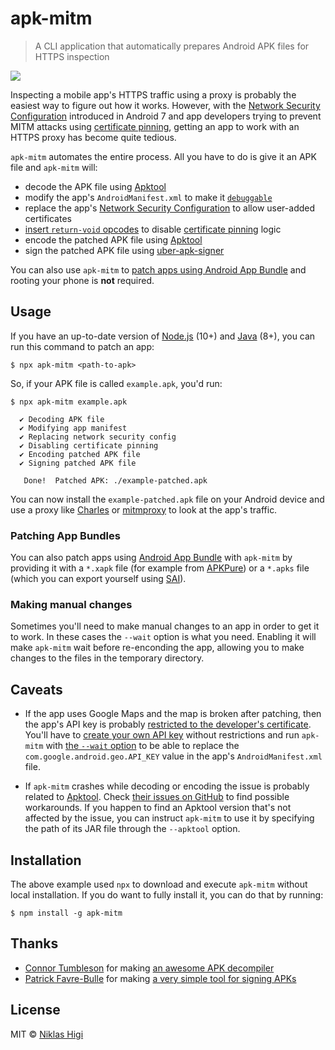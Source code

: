 # apk-mitm

> A CLI application that automatically prepares Android APK files for HTTPS inspection

[![](https://img.shields.io/npm/v/apk-mitm?style=flat-square)](https://www.npmjs.com/package/apk-mitm)

Inspecting a mobile app's HTTPS traffic using a proxy is probably the easiest way to figure out how it works. However, with the [Network Security Configuration][network-security-config] introduced in Android 7 and app developers trying to prevent MITM attacks using [certificate pinning][certificate-pinning], getting an app to work with an HTTPS proxy has become quite tedious.

`apk-mitm` automates the entire process. All you have to do is give it an APK file and `apk-mitm` will:

- decode the APK file using [Apktool][apktool]
- modify the app's `AndroidManifest.xml` to make it [`debuggable`][manifest-debuggable]
- replace the app's [Network Security Configuration][network-security-config] to allow user-added certificates
- [insert `return-void` opcodes][patch-certificate-pinning] to disable [certificate pinning][certificate-pinning] logic
- encode the patched APK file using [Apktool][apktool]
- sign the patched APK file using [uber-apk-signer][uber-apk-signer]

You can also use `apk-mitm` to [patch apps using Android App Bundle](#patching-app-bundles) and rooting your phone is **not** required.

## Usage

If you have an up-to-date version of [Node.js][node] (10+) and [Java][java] (8+), you can run this command to patch an app:

```shell
$ npx apk-mitm <path-to-apk>
```

So, if your APK file is called `example.apk`, you'd run:

```shell
$ npx apk-mitm example.apk

  ✔ Decoding APK file
  ✔ Modifying app manifest
  ✔ Replacing network security config
  ✔ Disabling certificate pinning
  ✔ Encoding patched APK file
  ✔ Signing patched APK file

   Done!  Patched APK: ./example-patched.apk
```

You can now install the `example-patched.apk` file on your Android device and use a proxy like [Charles][charles] or [mitmproxy][mitmproxy] to look at the app's traffic.

### Patching App Bundles

You can also patch apps using [Android App Bundle](android-app-bundle) with `apk-mitm` by providing it with a `*.xapk` file (for example from [APKPure][apkpure]) or a `*.apks` file (which you can export yourself using [SAI][sai]).

### Making manual changes

Sometimes you'll need to make manual changes to an app in order to get it to work. In these cases the `--wait` option is what you need. Enabling it will make `apk-mitm` wait before re-enconding the app, allowing you to make changes to the files in the temporary directory.

## Caveats

- If the app uses Google Maps and the map is broken after patching, then the app's API key is probably [restricted to the developer's certificate][google-api-key-restrictions]. You'll have to [create your own API key][google-maps-android] without restrictions and run `apk-mitm` with [the `--wait` option](#making-manual-changes) to be able to replace the `com.google.android.geo.API_KEY` value in the app's `AndroidManifest.xml` file.

- If `apk-mitm` crashes while decoding or encoding the issue is probably related to [Apktool][apktool]. Check [their issues on GitHub][apktool-issues] to find possible workarounds. If you happen to find an Apktool version that's not affected by the issue, you can instruct `apk-mitm` to use it by specifying the path of its JAR file through the `--apktool` option.

## Installation

The above example used `npx` to download and execute `apk-mitm` without local installation. If you do want to fully install it, you can do that by running:

```shell
$ npm install -g apk-mitm
```

## Thanks

- [Connor Tumbleson](https://github.com/iBotPeaches) for making [an awesome APK decompiler][apktool]
- [Patrick Favre-Bulle](https://github.com/patrickfav) for making [a very simple tool for signing APKs][uber-apk-signer]

## License

MIT © [Niklas Higi](https://shroudedcode.com)

[network-security-config]: https://developer.android.com/training/articles/security-config
[certificate-pinning]: https://owasp.org/www-community/controls/Certificate_and_Public_Key_Pinning#what-is-pinning
[manifest-debuggable]: https://developer.android.com/guide/topics/manifest/application-element#debug
[patch-certificate-pinning]: https://mobile-security.gitbook.io/mobile-security-testing-guide/android-testing-guide/0x05c-reverse-engineering-and-tampering#patching-example-disabling-certificate-pinning

[node]: https://nodejs.org/en/download/
[java]: https://www.oracle.com/technetwork/java/javase/downloads/index.html

[google-maps-android]: https://console.cloud.google.com/google/maps-apis/apis/maps-android-backend.googleapis.com
[google-api-key-restrictions]: https://cloud.google.com/docs/authentication/api-keys#api_key_restrictions
[android-app-bundle]: https://developer.android.com/platform/technology/app-bundle/
[apkpure]: https://apkpure.com/
[sai]: https://github.com/Aefyr/SAI

[charles]: https://www.charlesproxy.com/
[mitmproxy]: https://mitmproxy.org/

[apktool]: https://ibotpeaches.github.io/Apktool/
[apktool-issues]: https://github.com/iBotPeaches/Apktool/issues
[uber-apk-signer]: https://github.com/patrickfav/uber-apk-signer
